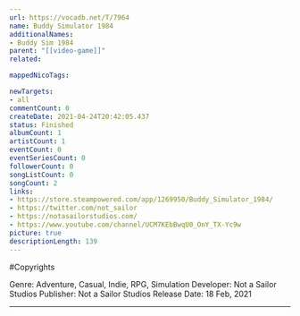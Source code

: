 ```yaml
---
url: https://vocadb.net/T/7964
name: Buddy Simulator 1984
additionalNames: 
- Buddy Sim 1984
parent: "[[video-game]]"
related:

mappedNicoTags:

newTargets:
- all
commentCount: 0
createDate: 2021-04-24T20:42:05.437
status: Finished
albumCount: 1
artistCount: 1
eventCount: 0
eventSeriesCount: 0
followerCount: 0
songListCount: 0
songCount: 2
links: 
- https://store.steampowered.com/app/1269950/Buddy_Simulator_1984/
- https://twitter.com/not_sailor
- https://notasailorstudios.com/
- https://www.youtube.com/channel/UCM7KEbBwqU0_OnY_TX-Yc9w
picture: true
descriptionLength: 139
---
```


#Copyrights

Genre: Adventure, Casual, Indie, RPG, Simulation
Developer: Not a Sailor Studios
Publisher: Not a Sailor Studios
Release Date: 18 Feb, 2021

---

